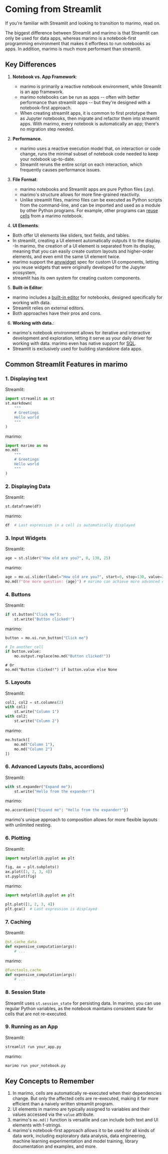 # Coming from Streamlit

If you're familiar with Streamlit and looking to transition to marimo, read on.

The biggest difference between Streamlit and marimo is that
Streamlit can only be used for data apps, whereas marimo is a notebook-first
programming environment that makes it effortless to run notebooks as apps.
In addition, marimo is much more performant than streamlit.

## Key Differences

1. **Notebook vs. App Framework**:
   - marimo is primarily a reactive notebook
   environment,  while Streamlit is an app framework.
   - marimo notebooks can be run as apps -- often with better performance
   than streamlit apps -- but they're designed with a notebook-first approach.
   - When creating streamlit apps, it is common to first prototype them as Jupyter
   notebooks, then migrate and refactor them into streamlit apps. With marimo,
   every notebook is automatically an app; there's no migration step needed.

2. **Performance.**
   - marimo uses a reactive execution model that, on interaction or code
     change, runs the minimal subset of notebook code needed to keep your
     notebook up-to-date.
   - Streamlit reruns the entire script on each interaction, which frequently
     causes performance issues.

3. **File Format**:
    - marimo notebooks and Streamlit apps are pure Python files (.py).
    - marimo's structure allows for more fine-grained reactivity.
    - Unlike streamlit files, marimo files can be executed as Python scripts from the
      command-line, and can be imported and used as a module by other Python
      programs. For example, other programs can [reuse cells](../../api/cell.md#marimo.Cell.run) from
      a marimo notebook.

4. **UI Elements**:

- Both offer UI elements like sliders, text fields, and tables.
- In streamlit,
creating a UI element automatically outputs it to the display.
 -In marimo, the
creation of a UI element is separated from its display, meaning that you can
easily create custom layouts and higher-order elements, and even emit the same UI element twice.
- marimo support the [anywidget](https://anywidget.dev/) spec for custom UI components, letting
you reuse widgets that were originally developed for the Jupyter ecosystem,
- streamlit has its own system for creating custom components.

5. **Built-in Editor**:

- marimo includes a [built-in editor](../editor_features/index.md) for notebooks, designed specifically
for working with data.
- Streamlit relies on external editors.
- Both approaches have their pros and cons.

6. **Working with data.**:

- marimo's notebook environment allows for iterative and interactive
  development and exploration, letting it serve as your daily driver for
  working with data. marimo even has native support for [SQL](../working_with_data/sql.md).
- Streamlit is exclusively used for building standalone data apps.

## Common Streamlit Features in marimo

### 1. Displaying text

Streamlit:

```python
import streamlit as st
st.markdown(
    """
    # Greetings
    Hello world
    """
)
```

marimo:

```python
import marimo as mo
mo.md(
    """
    # Greetings
    Hello world
    """
)
```

### 2. Displaying Data

Streamlit:

```python
st.dataframe(df)
```

marimo:

```python
df  # Last expression in a cell is automatically displayed
```

### 3. Input Widgets

Streamlit:

```python
age = st.slider("How old are you?", 0, 130, 25)
```

marimo:

```python
age = mo.ui.slider(label="How old are you?", start=0, stop=130, value=25)
mo.md(f"One more question: {age}") # marimo can achieve more advanced composition
```

### 4. Buttons

Streamlit:

```python
if st.button("Click me"):
    st.write("Button clicked!")
```

marimo:

```python
button = mo.ui.run_button("Click me")
```

```python
# In another cell
if button.value:
    mo.output.replace(mo.md("Button clicked!"))
```

```
# Or
mo.md("Button clicked!") if button.value else None
```

### 5. Layouts

Streamlit:

```python
col1, col2 = st.columns(2)
with col1:
    st.write("Column 1")
with col2:
    st.write("Column 2")
```

marimo:

```python
mo.hstack([
    mo.md("Column 1"),
    mo.md("Column 2")
])
```

### 6. Advanced Layouts (tabs, accordions)

Streamlit:

```python
with st.expander("Expand me"):
    st.write("Hello from the expander!")
```

marimo:

```python
mo.accordion({"Expand me": "Hello from the expander!"})
```

marimo's unique approach to composition allows for more flexible layouts with
unlimited nesting.

### 6. Plotting

Streamlit:

```python
import matplotlib.pyplot as plt

fig, ax = plt.subplots()
ax.plot([1, 2, 3, 4])
st.pyplot(fig)
```

marimo:

```python
import matplotlib.pyplot as plt

plt.plot([1, 2, 3, 4])
plt.gca()  # Last expression is displayed
```

### 7. Caching

Streamlit:

```python
@st.cache_data
def expensive_computation(args):
    # ...
```

marimo:

```python
@functools.cache
def expensive_computation(args):
    # ...
```

### 8. Session State

Streamlit uses `st.session_state` for persisting data. In marimo, you can use
regular Python variables, as the notebook maintains consistent state for cells
that are not re-executed.

### 9. Running as an App

Streamlit:

```bash
streamlit run your_app.py
```

marimo:

```bash
marimo run your_notebook.py
```

## Key Concepts to Remember

1. In marimo, cells are automatically re-executed when their dependencies change. But only the affected cells are re-executed, making it far more efficient than a naively written streamlit program.
2. UI elements in marimo are typically assigned to variables and their values accessed via the `value` attribute.
3. marimo's `mo.md()` function is versatile and can include both text and UI elements with f-strings.
4. marimo's notebook-first approach allows it to be used for all kinds of data work, including exploratory data analysis, data engineering, machine learning experimentation and model training, library documentation and examples, and more.
